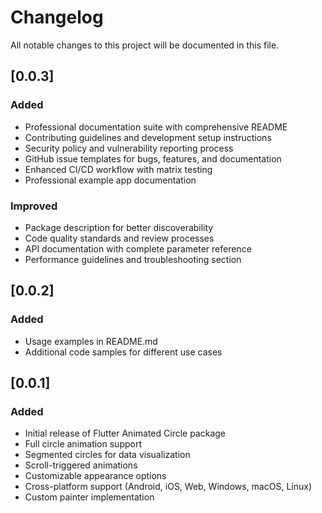 # Changelog

All notable changes to this project will be documented in this file.

## [0.0.3]

### Added
- Professional documentation suite with comprehensive README
- Contributing guidelines and development setup instructions
- Security policy and vulnerability reporting process
- GitHub issue templates for bugs, features, and documentation
- Enhanced CI/CD workflow with matrix testing
- Professional example app documentation

### Improved
- Package description for better discoverability
- Code quality standards and review processes
- API documentation with complete parameter reference
- Performance guidelines and troubleshooting section

## [0.0.2]

### Added
- Usage examples in README.md
- Additional code samples for different use cases

## [0.0.1]

### Added
- Initial release of Flutter Animated Circle package
- Full circle animation support
- Segmented circles for data visualization
- Scroll-triggered animations
- Customizable appearance options
- Cross-platform support (Android, iOS, Web, Windows, macOS, Linux)
- Custom painter implementation